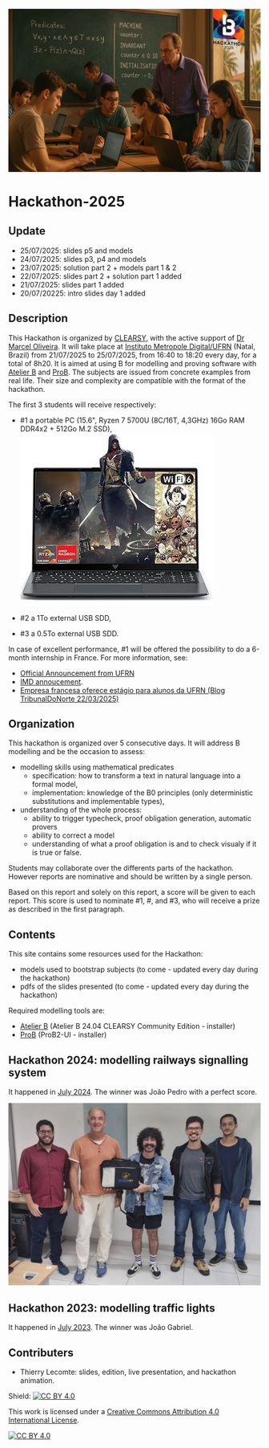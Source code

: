 ![](titire-officiel-hackathon-2025.png)
# Hackathon-2025
## Update
- 25/07/2025: slides p5 and models
- 24/07/2025: slides p3, p4 and models
- 23/07/2025: solution part 2 + models part 1 & 2
- 22/07/2025: slides part 2 + solution part 1 added
- 21/07/2025: slides part 1 added
- 20/07/20225: intro slides day 1 added

## Description
This Hackathon is organized by [CLEARSY](https://www.clearsy.com/en/), with the active support of [Dr Marcel Oliveira](https://www.dimap.ufrn.br/~marcel).
It will take place at [Instituto Metropole Digital/UFRN](https://maps.app.goo.gl/tDVkFT9e4XMnW86L7) (Natal, Brazil) from 21/07/2025 to 25/07/2025, from 16:40 to 18:20 every day, for a total of 8h20.
It is aimed at using B for modelling and proving software with [Atelier B](https://www.atelierb.eu/en/) and [ProB](https://prob.hhu.de/).
The subjects are issued from concrete examples from real life. Their size and complexity are compatible with the format of the hackathon.

The first 3 students will receive respectively:
- #1 a portable PC (15.6", Ryzen 7 5700U (8C/16T, 4,3GHz) 16Go RAM DDR4x2 + 512Go M.2 SSD),
![](PC.jpg)

- #2 a 1To external USB SDD,
- #3 a 0.5To external USB SDD. 

In case of excellent performance, #1 will be offered the possibility to do a 6-month internship in France.
For more information, see:
- [Official Announcement from UFRN](https://boletim.ufrn.br/publico/informativo/4724.pdf)
- [IMD annoucement](https://www.instagram.com/reel/DHMIOGQS8PE/?igsh=bm5ncTMwdm5zM2Vs).
- [Empresa francesa oferece estágio para alunos da UFRN (Blog TribunalDoNorte 22/03/2025)](https://blog.tribunadonorte.com.br/territoriolivre/empresa-francesa-oferece-estagio-para-alunos-da-ufrn/)

## Organization
This hackathon is organized over 5 consecutive days.
It will address B modelling and be the occasion to assess:
- modelling skills using mathematical predicates
  - specification: how to transform a text in natural language into a formal model,
  - implementation: knowledge of the B0 principles (only deterministic substitutions and implementable types),
- understanding of the whole process:
  - ability to trigger typecheck, proof obligation generation, automatic provers
  - ability to correct a model
  - understanding of what a proof obligation is and to check visualy if it is true or false.

Students may collaborate over the differents parts of the hackathon. However reports are nominative and should be written by a single person.

Based on this report and solely on this report, a score will be given to each report. 
This score is used to nominate #1, #, and #3, who will receive a prize as described in the first paragraph. 

## Contents
This site contains some resources used for the Hackathon:
- models used to bootstrap subjects (to come - updated every day during the hackathon)
- pdfs of the slides presented (to come - updated every day during the hackathon)

Required modelling tools are:
- [Atelier B](https://www.atelierb.eu/en/atelier-b-support-maintenance/download-atelier-b/)  (Atelier B 24.04 CLEARSY Community Edition - installer)
- [ProB](https://prob.hhu.de/w/index.php?title=Download#ProB2-UI_(based_on_JavaFX)) (ProB2-UI - installer)

## Hackathon 2024: modelling railways signalling system

It happened in [July 2024](https://github.com/CLEARSY/hackathon-2024).
The winner was João Pedro with a perfect score.

![](winners-hackathon-2024.png)

## Hackathon 2023: modelling traffic lights

It happened in [July 2023](https://github.com/CLEARSY/hackathon).
The winner was João Gabriel.

## Contributers
- Thierry Lecomte: slides, edition, live presentation, and hackathon animation.

Shield: [![CC BY 4.0][cc-by-shield]][cc-by]

This work is licensed under a
[Creative Commons Attribution 4.0 International License][cc-by].

[![CC BY 4.0][cc-by-image]][cc-by]

[cc-by]: http://creativecommons.org/licenses/by/4.0/
[cc-by-image]: https://i.creativecommons.org/l/by/4.0/88x31.png
[cc-by-shield]: https://img.shields.io/badge/License-CC%20BY%204.0-lightgrey.svg
